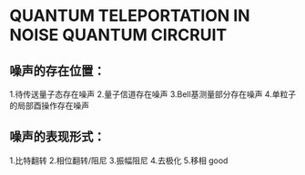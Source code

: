# QUANTUM TELEPORTATION IN NOISE QUANTUM CIRCRUIT
## 噪声的存在位置：
1.待传送量子态存在噪声
2.量子信道存在噪声
3.Bell基测量部分存在噪声
4.单粒子的局部酉操作存在噪声
## 噪声的表现形式：
1.比特翻转
2.相位翻转/阻尼
3.振幅阻尼
4.去极化
5.移相
  good
